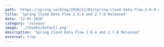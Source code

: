 ```yaml
---
path: 'https://spring.io/blog/2020/12/02/spring-cloud-data-flow-2-6-4-and-2-7-0-released'
title: 'Spring Cloud Data Flow 2.6.4 and 2.7.0 Released'
date: '12-02-2020'
category: 'release'
image: './thumbs/default.png'
description: 'Spring Cloud Data Flow 2.6.4 and 2.7.0 Released'
external: true
---
```

